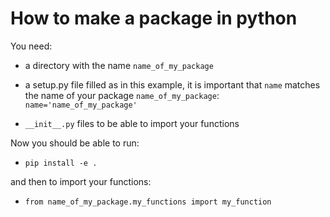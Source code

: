 How to make a package in python
=====

You need:

- a directory with the name `name_of_my_package`

- a setup.py file filled as in this example, it is important that `name` matches the name of your package `name_of_my_package`: `name='name_of_my_package'`

- `__init__.py` files to be able to import your functions

Now you should be able to run:

- `pip install -e .`

and then to import your functions:

- `from name_of_my_package.my_functions import my_function`
